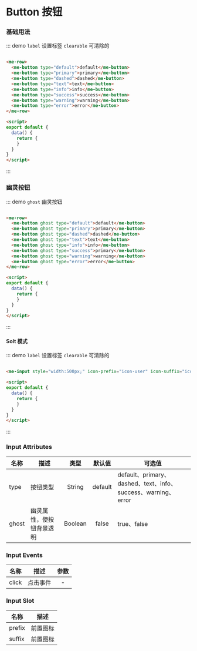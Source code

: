 
# Button 按钮

### 基础用法
::: demo `label` 设置标签 `clearable` 可清除的
```html

<me-row>
  <me-button type="default">default</me-button>
  <me-button type="primary">primary</me-button>
  <me-button type="dashed">dashed</me-button>
  <me-button type="text">text</me-button>
  <me-button type="info">info</me-button>
  <me-button type="success">success</me-button>
  <me-button type="warning">warning</me-button>
  <me-button type="error">error</me-button>
</me-row>

<script>
export default {
  data() {
    return {
    }
  }
}
</script>
```
:::

### 幽灵按钮

::: demo `ghost` 幽灵按钮
```html

<me-row>
  <me-button ghost type="default">default</me-button>
  <me-button ghost type="primary">primary</me-button>
  <me-button ghost type="dashed">dashed</me-button>
  <me-button ghost type="text">text</me-button>
  <me-button ghost type="info">info</me-button>
  <me-button ghost type="success">primary</me-button>
  <me-button ghost type="warning">warning</me-button>
  <me-button ghost type="error">error</me-button>
</me-row>

<script>
export default {
  data() {
    return {
    }
  }
}
</script>
```
:::

#### Solt 模式

::: demo `label` 设置标签 `clearable` 可清除的
```html

<me-input style="width:500px;" icon-prefix="icon-user" icon-suffix="icon-sousuo" placeholder="请输入姓名"></me-input>

<script>
export default {
  data() {
    return {
    }
  }
}
</script>
```
:::

### Input Attributes
| 名称  | 描述                     |  类型   | 默认值  | 可选值                                                        |
| ----- | ------------------------ | :-----: | :-----: | ------------------------------------------------------------- |
| type  | 按钮类型                 | String  | default | default、primary、dashed、text、info、success、warning、error |
| ghost | 幽灵属性，使按钮背景透明 | Boolean |  false  | true、false                                                   |

### Input Events
| 名称  | 描述     | 参数  |
| ----- | -------- | :---: |
| click | 点击事件 |   -   |


### Input Slot
| 名称   | 描述     |
| ------ | -------- |
| prefix | 前置图标 |
| suffix | 前置图标 |